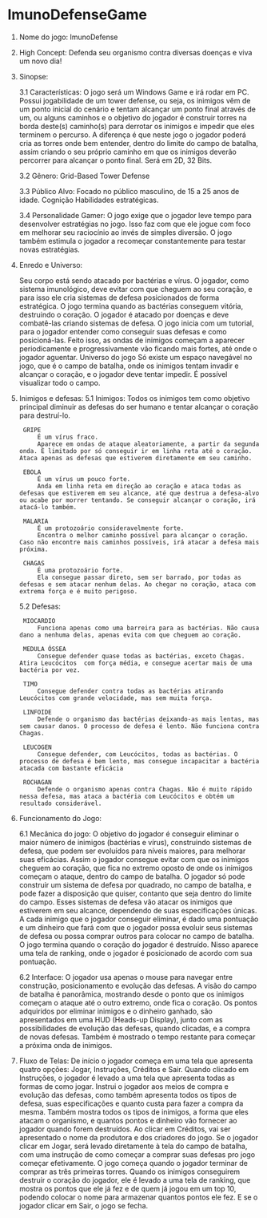 ImunoDefenseGame
================

1. Nome do jogo: 
	ImunoDefense

2. High Concept:
	Defenda seu organismo contra diversas doenças e viva um novo dia!

3. Sinopse: 

	3.1 Características: 
		O jogo será um Windows Game e irá rodar em PC. Possui jogabilidade de um tower defense, ou seja, os inimigos vêm de um ponto inicial do cenário e tentam alcançar um ponto final através de um, ou alguns caminhos e o objetivo do jogador é construir torres na borda deste(s) caminho(s) para derrotar os inimigos e impedir que eles terminem o percurso. A diferença é que neste jogo o jogador poderá cria as torres onde bem entender, dentro do limite do campo de batalha, assim criando o seu próprio caminho em que os inimigos deverão percorrer para alcançar o ponto final.
  		Será em 2D, 32 Bits.

	3.2 Gênero: 
		Grid-Based Tower Defense
	
	3.3 Público Alvo: 
		Focado no público masculino, de 15 a 25 anos de idade.
		Cognição
		Habilidades estratégicas.

	3.4 Personalidade Gamer: 
		O jogo exige que o jogador leve tempo para desenvolver estratégias no jogo. Isso faz com que ele jogue com foco em melhorar seu raciocínio ao invés de simples diversão. O jogo também estimula o jogador a recomeçar constantemente para testar novas estratégias.

4. Enredo e Universo: 

	Seu corpo está sendo atacado por bactérias e vírus. O jogador, como sistema imunológico, deve evitar com que cheguem ao seu coração, e para isso ele cria sistemas de defesa posicionados de forma estratégica. O jogo termina quando as bactérias conseguem vitória, destruindo o coração.
	O jogador é atacado por doenças e deve combatê-las criando sistemas de defesa.
	O jogo inicia com um tutorial, para o jogador entender como conseguir suas defesas e como posicioná-las. Feito isso, as ondas de inimigos começam a aparecer periodicamente e progressivamente vão ficando mais fortes, até onde o jogador aguentar.
	Universo do jogo
	Só existe um espaço navegável no jogo, que é o campo de batalha, onde os inimigos tentam invadir e alcançar o coração, e o jogador deve tentar impedir. É possível visualizar todo o campo.


5. Inimigos e defesas: 
	5.1 Inimigos: 
		Todos os inimigos tem como objetivo principal diminuir as defesas do ser humano e tentar alcançar o coração para destruí-lo.

		GRIPE
			É um vírus fraco.
			Aparece em ondas de ataque aleatoriamente, a partir da segunda onda. É limitado por só conseguir ir em linha reta até o coração. Ataca apenas as defesas que estiverem diretamente em seu caminho.

		EBOLA
			É um vírus um pouco forte.
			Anda em linha reta em direção ao coração e ataca todas as defesas que estiverem em seu alcance, até que destrua a defesa-alvo ou acabe por morrer tentando. Se conseguir alcançar o coração, irá atacá-lo também.

		MALARIA
			É um protozoário consideravelmente forte.
			Encontra o melhor caminho possível para alcançar o coração. Caso não encontre mais caminhos possíveis, irá atacar a defesa mais próxima.

		CHAGAS
			É uma protozoário forte.
			Ela consegue passar direto, sem ser barrado, por todas as defesas e sem atacar nenhum delas. Ao chegar no coração, ataca com extrema força e é muito perigoso.



	5.2 Defesas: 

		MIOCARDIO
			Funciona apenas como uma barreira para as bactérias. Não causa dano a nenhuma delas, apenas evita com que cheguem ao coração.

		MEDULA ÓSSEA
			Consegue defender quase todas as bactérias, exceto Chagas. Atira Leucócitos  com força média, e consegue acertar mais de uma bactéria por vez.

		TIMO
			Consegue defender contra todas as bactérias atirando Leucócitos com grande velocidade, mas sem muita força.

		LINFOIDE
			Defende o organismo das bactérias deixando-as mais lentas, mas sem causar danos. O processo de defesa é lento. Não funciona contra Chagas.

		LEUCOGEN
			Consegue defender, com Leucócitos, todas as bactérias. O processo de defesa é bem lento, mas consegue incapacitar a bactéria atacada com bastante eficácia

		ROCHAGAN
			Defende o organismo apenas contra Chagas. Não é muito rápido nessa defesa, mas ataca a bactéria com Leucócitos e obtém um resultado considerável.

6. Funcionamento do Jogo: 

	6.1 Mecânica do jogo: 
		O objetivo do jogador é conseguir eliminar o maior número de inimigos (bactérias e vírus), construindo sistemas de defesa, que podem ser evoluídos para níveis maiores, para melhorar suas eficácias. Assim o jogador consegue evitar com que os inimigos cheguem ao coração, que fica no extremo oposto de onde os inimigos começam o ataque, dentro do campo de batalha.
		O jogador só pode construir um sistema de defesa por quadrado, no campo de batalha, e pode fazer a disposição que quiser, contanto que seja dentro do limite do campo. Esses sistemas de defesa vão atacar os inimigos que estiverem em seu alcance, dependendo de suas especificações únicas.
		A cada inimigo que o jogador conseguir eliminar, é dado uma pontuação e um dinheiro que fará com que o jogador possa evoluir seus sistemas de defesa ou possa comprar outros para colocar no campo de batalha.
		O jogo termina quando o coração do jogador é destruído. Nisso aparece uma tela de ranking, onde o jogador é posicionado de acordo com sua pontuação.


	6.2 Interface: 
		O jogador usa apenas o mouse para navegar entre construção, posicionamento e evolução das defesas.
		A visão do campo de batalha é panorâmica, mostrando desde o ponto que os inimigos começam o ataque até o outro extremo, onde fica o coração.
		Os pontos adquiridos por eliminar inimigos e o dinheiro ganhado, são apresentados em uma HUD (Heads-up Display), junto com as possibilidades de evolução das defesas, quando clicadas, e a compra de novas defesas. Também é mostrado o tempo restante para começar a próxima onda de inimigos.


7. Fluxo de Telas: 
	De início o jogador começa em uma tela que apresenta quatro opções: Jogar, Instruções, Créditos e Sair.
	Quando clicado em Instruções, o jogador é levado a uma tela que apresenta todas as formas de como jogar. Instrui o jogador aos meios de compra e evolução das defesas, como também apresenta todos os tipos de defesa, suas especificações e quanto custa para fazer a compra da mesma. Também mostra todos os tipos de inimigos, a forma que eles atacam o organismo, e quantos pontos e dinheiro vão fornecer ao jogador quando forem destruídos.
	Ao clicar em Créditos, vai ser apresentado o nome da produtora e dos criadores do jogo.
	Se o jogador clicar em Jogar, será levado diretamente à tela do campo de batalha, com uma instrução de como começar a comprar suas defesas pro jogo começar efetivamente. O jogo começa quando o jogador terminar de comprar as três primeiras torres.
	Quando os inimigos conseguirem destruir o coração do jogador, ele é levado a uma tela de ranking, que mostra os pontos que ele já fez e de quem já jogou em um top 10, podendo colocar o nome para armazenar quantos pontos ele fez. 
	E se o jogador clicar em Sair, o jogo se fecha.
